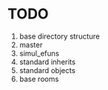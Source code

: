 # TODO

1. base directory structure
2. master
3. simul_efuns
4. standard inherits
5. standard objects
6. base rooms
